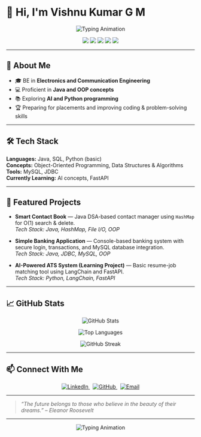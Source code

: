 # 👋 Hi, I'm Vishnu Kumar G M

<p align="center">
  <img src="https://readme-typing-svg.herokuapp.com?font=Fira+Code&weight=700&size=32&pause=1000&color=4F46E5&background=FFFFFF00&center=true&width=600&lines=ECE+Student;Java+Developer;Learning+AI" alt="Typing Animation" />
</p>

<p align="center">
  <img src="https://img.shields.io/badge/Java-ED8B00?style=for-the-badge&logo=java&logoColor=white" />
  <img src="https://img.shields.io/badge/OOPs-4B0082?style=for-the-badge&logo=objectscript&logoColor=white" />
  <img src="https://img.shields.io/badge/AI-Basic-yellowgreen?style=for-the-badge&logo=artificial-intelligence&logoColor=white" />
  <img src="https://img.shields.io/badge/Python-3776AB?style=for-the-badge&logo=python&logoColor=white" />
  <img src="https://img.shields.io/badge/SQL-4479A1?style=for-the-badge&logo=mysql&logoColor=white" />
</p>

---

## 🔹 About Me  
- 🎓 BE in **Electronics and Communication Engineering** 
- 💻 Proficient in **Java and OOP concepts**  
- 📚 Exploring **AI and Python programming**  
- 🏆 Preparing for placements and improving coding & problem-solving skills  

---

## 🛠️ Tech Stack  
**Languages:** Java, SQL, Python (basic)  
**Concepts:** Object-Oriented Programming, Data Structures & Algorithms  
**Tools:** MySQL, JDBC  
**Currently Learning:** AI concepts, FastAPI  

---

## 📂 Featured Projects  
- **Smart Contact Book** — Java DSA-based contact manager using `HashMap` for O(1) search & delete.  
  _Tech Stack: Java, HashMap, File I/O, OOP_   

- **Simple Banking Application** — Console-based banking system with secure login, transactions, and MySQL database integration.  
  _Tech Stack: Java, JDBC, MySQL, OOP_  

- **AI-Powered ATS System (Learning Project)** — Basic resume-job matching tool using LangChain and FastAPI.  
  _Tech Stack: Python, LangChain, FastAPI_  

---

## 📈 GitHub Stats  
<p align="center">
  <img src="https://github-readme-stats.vercel.app/api?username=Vishnukumar-GM&show_icons=true&theme=tokyonight" alt="GitHub Stats" />
</p>
<p align="center">
  <img src="https://github-readme-stats.vercel.app/api/top-langs/?username=Vishnukumar-GM&layout=compact&theme=tokyonight" alt="Top Languages" />
</p>
<p align="center">
  <img src="https://github-readme-streak-stats.herokuapp.com/?user=Vishnukumar-GM&theme=tokyonight" alt="GitHub Streak" />
</p>

---

## 📫 Connect With Me  
<p align="center">
  <a href="https://www.linkedin.com/in/vishnukumar59" target="_blank">
    <img src="https://img.shields.io/badge/LinkedIn-Profile-blue?style=for-the-badge&logo=linkedin&logoColor=white" alt="LinkedIn" />
  </a>
  &nbsp;
  <a href="https://github.com/Vishnukumar-GM" target="_blank">
    <img src="https://img.shields.io/badge/GitHub-Portfolio-black?style=for-the-badge&logo=github&logoColor=white" alt="GitHub" />
  </a>
  &nbsp;
  <a href="mailto:gmvishnu0509@gmail.com">
    <img src="https://img.shields.io/badge/Email-Contact-red?style=for-the-badge&logo=gmail&logoColor=white" alt="Email" />
  </a>
</p>

---

> _“The future belongs to those who believe in the beauty of their dreams.” – Eleanor Roosevelt_

---

<p align="center">
  <img src="https://readme-typing-svg.herokuapp.com?font=Fira+Code&weight=600&size=24&pause=1000&color=4F46E5&background=0&width=500&lines=Keep+Learning+%F0%9F%92%BB;Stay+Curious+%F0%9F%8C%9F;Build+Your+Skills+%F0%9F%92%BB" alt="Typing Animation" />
</p>

